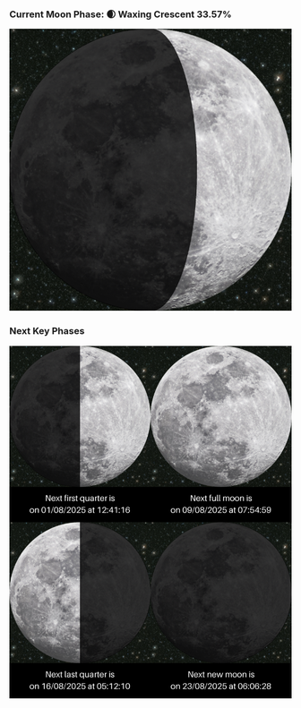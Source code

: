 ### Current Moon Phase: 🌒 Waxing Crescent 33.57%
![Moon Phase](moonphase.png)
### Next Key Phases
![Gallery](gallery.png)